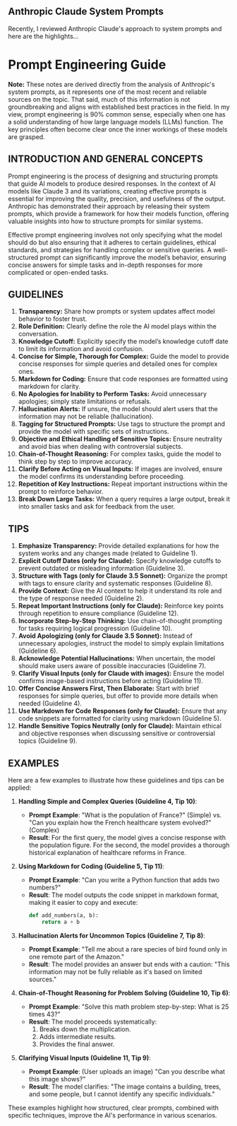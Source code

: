 ## Anthropic Claude System Prompts
Recently, I reviewed Anthropic Claude's approach to system prompts and here are the highlights...

# Prompt Engineering Guide
**Note:** These notes are derived directly from the analysis of Anthropic's system prompts, as it represents one of the most recent and reliable sources on the topic. That said, much of this information is not groundbreaking and aligns with established best practices in the field. In my view, prompt engineering is 90% common sense, especially when one has a solid understanding of how large language models (LLMs) function. The key principles often become clear once the inner workings of these models are grasped.

## INTRODUCTION AND GENERAL CONCEPTS
Prompt engineering is the process of designing and structuring prompts that guide AI models to produce desired responses. In the context of AI models like Claude 3 and its variations, creating effective prompts is essential for improving the quality, precision, and usefulness of the output. Anthropic has demonstrated their approach by releasing their system prompts, which provide a framework for how their models function, offering valuable insights into how to structure prompts for similar systems.

Effective prompt engineering involves not only specifying what the model should do but also ensuring that it adheres to certain guidelines, ethical standards, and strategies for handling complex or sensitive queries. A well-structured prompt can significantly improve the model’s behavior, ensuring concise answers for simple tasks and in-depth responses for more complicated or open-ended tasks.

## GUIDELINES
1. **Transparency:** Share how prompts or system updates affect model behavior to foster trust.
2. **Role Definition:** Clearly define the role the AI model plays within the conversation.
3. **Knowledge Cutoff:** Explicitly specify the model’s knowledge cutoff date to limit its information and avoid confusion.
4. **Concise for Simple, Thorough for Complex:** Guide the model to provide concise responses for simple queries and detailed ones for complex ones.
5. **Markdown for Coding:** Ensure that code responses are formatted using markdown for clarity.
6. **No Apologies for Inability to Perform Tasks:** Avoid unnecessary apologies; simply state limitations or refusals.
7. **Hallucination Alerts:** If unsure, the model should alert users that the information may not be reliable (hallucination).
8. **Tagging for Structured Prompts:** Use tags to structure the prompt and provide the model with specific sets of instructions.
9. **Objective and Ethical Handling of Sensitive Topics:** Ensure neutrality and avoid bias when dealing with controversial subjects.
10. **Chain-of-Thought Reasoning:** For complex tasks, guide the model to think step by step to improve accuracy.
11. **Clarify Before Acting on Visual Inputs:** If images are involved, ensure the model confirms its understanding before proceeding.
12. **Repetition of Key Instructions:** Repeat important instructions within the prompt to reinforce behavior.
13. **Break Down Large Tasks:** When a query requires a large output, break it into smaller tasks and ask for feedback from the user.

## TIPS
1. **Emphasize Transparency:** Provide detailed explanations for how the system works and any changes made (related to Guideline 1).
2. **Explicit Cutoff Dates (only for Claude):** Specify knowledge cutoffs to prevent outdated or misleading information (Guideline 3).
3. **Structure with Tags (only for Claude 3.5 Sonnet):** Organize the prompt with tags to ensure clarity and systematic responses (Guideline 8).
4. **Provide Context:** Give the AI context to help it understand its role and the type of response needed (Guideline 2).
5. **Repeat Important Instructions (only for Claude):** Reinforce key points through repetition to ensure compliance (Guideline 12).
6. **Incorporate Step-by-Step Thinking:** Use chain-of-thought prompting for tasks requiring logical progression (Guideline 10).
7. **Avoid Apologizing (only for Claude 3.5 Sonnet):** Instead of unnecessary apologies, instruct the model to simply explain limitations (Guideline 6).
8. **Acknowledge Potential Hallucinations:** When uncertain, the model should make users aware of possible inaccuracies (Guideline 7).
9. **Clarify Visual Inputs (only for Claude with images):** Ensure the model confirms image-based instructions before acting (Guideline 11).
10. **Offer Concise Answers First, Then Elaborate:** Start with brief responses for simple queries, but offer to provide more details when needed (Guideline 4).
11. **Use Markdown for Code Responses (only for Claude):** Ensure that any code snippets are formatted for clarity using markdown (Guideline 5).
12. **Handle Sensitive Topics Neutrally (only for Claude):** Maintain ethical and objective responses when discussing sensitive or controversial topics (Guideline 9).

## EXAMPLES
Here are a few examples to illustrate how these guidelines and tips can be applied:

1. **Handling Simple and Complex Queries (Guideline 4, Tip 10)**:
   - **Prompt Example**: "What is the population of France?" (Simple) vs. "Can you explain how the French healthcare system evolved?" (Complex)
   - **Result**: For the first query, the model gives a concise response with the population figure. For the second, the model provides a thorough historical explanation of healthcare reforms in France.

2. **Using Markdown for Coding (Guideline 5, Tip 11)**:
   - **Prompt Example**: "Can you write a Python function that adds two numbers?"
   - **Result**: The model outputs the code snippet in markdown format, making it easier to copy and execute:
     ```python
     def add_numbers(a, b):
         return a + b
     ```

3. **Hallucination Alerts for Uncommon Topics (Guideline 7, Tip 8)**:
   - **Prompt Example**: "Tell me about a rare species of bird found only in one remote part of the Amazon."
   - **Result**: The model provides an answer but ends with a caution: "This information may not be fully reliable as it's based on limited sources."

4. **Chain-of-Thought Reasoning for Problem Solving (Guideline 10, Tip 6)**:
   - **Prompt Example**: "Solve this math problem step-by-step: What is 25 times 43?"
   - **Result**: The model proceeds systematically:
     1. Breaks down the multiplication.
     2. Adds intermediate results.
     3. Provides the final answer.

5. **Clarifying Visual Inputs (Guideline 11, Tip 9)**:
   - **Prompt Example**: (User uploads an image) "Can you describe what this image shows?"
   - **Result**: The model clarifies: "The image contains a building, trees, and some people, but I cannot identify any specific individuals."

These examples highlight how structured, clear prompts, combined with specific techniques, improve the AI's performance in various scenarios.
